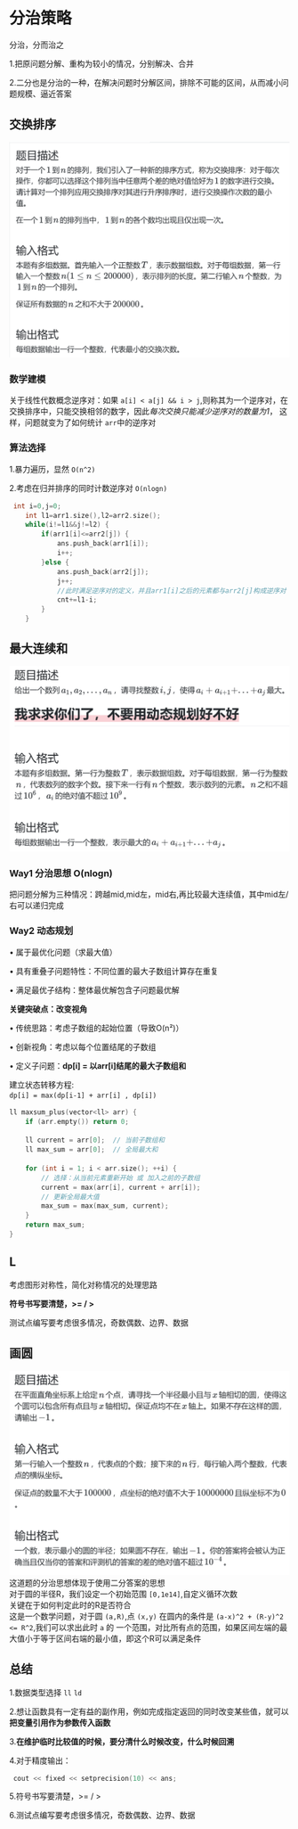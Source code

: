 # 分治策略
分治，分而治之  

1.把原问题分解、重构为较小的情况，分别解决、合并

2.二分也是分治的一种，在解决问题时分解区间，排除不可能的区间，从而减小问题规模、逼近答案


## 交换排序
![img.png](img.png)
### 数学建模
关于线性代数概念逆序对：如果 `a[i] < a[j] && i > j`,则称其为一个逆序对，在交换排序中，只能交换相邻的数字，因此*每次交换只能减少逆序对的数量为1*，
这样，问题就变为了如何统计 `arr`中的逆序对
### 算法选择
1.暴力遍历，显然 `O(n^2)`

2.考虑在归并排序的同时计数逆序对 `O(nlogn)`
```c++
 int i=0,j=0;
    int l1=arr1.size(),l2=arr2.size();
    while(i!=l1&&j!=l2) {
        if(arr1[i]<=arr2[j]) {
            ans.push_back(arr1[i]);
            i++;
        }else {
            ans.push_back(arr2[j]);
            j++;
            //此时满足逆序对的定义，并且arr1[i]之后的元素都与arr2[j]构成逆序对
            cnt+=l1-i;
        }
    }
```
## 最大连续和
![img_1.png](img_1.png)
### Way1 分治思想 O(nlogn)
把问题分解为三种情况：跨越mid,mid左，mid右,再比较最大连续值，其中mid左/右可以递归完成


### Way2 动态规划
• 属于最优化问题（求最大值）

• 具有重叠子问题特性：不同位置的最大子数组计算存在重复

• 满足最优子结构：整体最优解包含子问题最优解

**关键突破点：改变视角**

• 传统思路：考虑子数组的起始位置（导致O(n²)）

• 创新视角：考虑以每个位置结尾的子数组

• 定义子问题：**dp[i] = 以arr[i]结尾的最大子数组和**


建立状态转移方程:  
`dp[i] = max(dp[i-1] + arr[i] , dp[i])`

```c++
ll maxsum_plus(vector<ll> arr) {
    if (arr.empty()) return 0;
    
    ll current = arr[0];  // 当前子数组和
    ll max_sum = arr[0];  // 全局最大和
    
    for (int i = 1; i < arr.size(); ++i) {
        // 选择：从当前元素重新开始 或 加入之前的子数组
        current = max(arr[i], current + arr[i]);
        // 更新全局最大值
        max_sum = max(max_sum, current);
    }
    return max_sum;
}
```
## L
考虑图形对称性，简化对称情况的处理思路

**符号书写要清楚，>= / >**

测试点编写要考虑很多情况，奇数偶数、边界、数据
## 画圆
![img_2.png](img_2.png)
这道题的分治思想体现于使用二分答案的思想  
对于圆的半径R，我们设定一个初始范围 `[0,1e14]`,自定义循环次数  
关键在于如何判定此时的R是否符合  
这是一个数学问题，对于圆 `(a,R)`,点 `(x,y)` 在圆内的条件是 `(a-x)^2 + (R-y)^2 <= R^2`,我们可以求出此时 `a` 的
一个范围，对比所有点的范围，如果区间左端的最大值小于等于区间右端的最小值，即这个R可以满足条件

## 总结
1.数据类型选择 `ll`  `ld`

2.想让函数具有一定有益的副作用，例如完成指定返回的同时改变某些值，就可以 **把变量引用作为参数传入函数**

3.**在维护临时比较值的时候，要分清什么时候改变，什么时候回溯**

4.对于精度输出：
```c++
 cout << fixed << setprecision(10) << ans;
```
5.符号书写要清楚，>= / >

6.测试点编写要考虑很多情况，奇数偶数、边界、数据